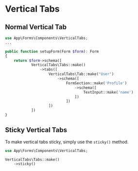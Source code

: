 # Vertical Tabs


## Normal Vertical Tab
```php
use App\Forms\Components\VerticalTabs;
...

public function setupForm(Form $form): Form
{
    return $form->schema([
            VerticalTabs\Tabs::make()
                ->tabs([
                    VerticalTabs\Tab::make("User")
                        ->schema([
                            FormSection::make('Profile')
                                ->schema([
                                    TextInput::make('name')
                                ])
                            ])
                    ])
            ])
}
```

## Sticky Vertical Tabs

To make vertical tabs sticky, simply use the `sticky()` method.

```php
use App\Forms\Components\VerticalTabs;

VerticalTabs\Tabs::make()
    ->sticky()
```